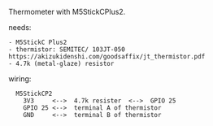 Thermometer with M5StickCPlus2.

   needs:

    - M5StickC Plus2
    - thermistor: SEMITEC/ 103JT-050  https://akizukidenshi.com/goodsaffix/jt_thermistor.pdf    
    - 4.7k (metal-glaze) resistor
    
   wiring:
   
      M5StickCP2
        3V3     <-->  4.7k resister  <-->  GPIO 25      
        GPIO 25 <-->  terminal A of thermistor      
        GND     <-->  terminal B of thermistor
